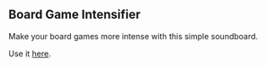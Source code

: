 ## Board Game Intensifier
Make your board games more intense with this simple soundboard.

Use it [here](https://iamtomhewitt.github.io/board-game-intensifier/).
